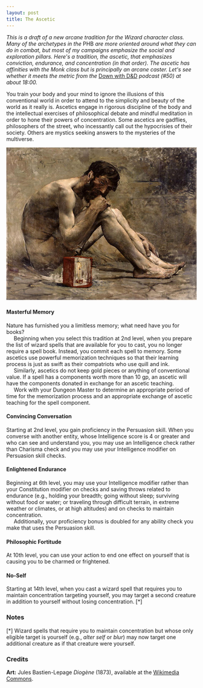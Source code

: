 ```yaml
---
layout: post
title: The Ascetic
---
```


*This is a draft of a new arcane tradition for the Wizard character class. Many of the archetypes in the* PHB *are more oriented around what they can do in combat, but most of my campaigns emphasize the social and exploration pillars. Here's a tradition, the ascetic, that emphasizes conviction, endurance, and concentration (in that order). The ascetic has affinities with the Monk class but is principally an arcane caster. Let's see whether it meets the metric from the* [Down with D&D][1] *podcast (\#50) at about 18:00.*

You train your body and your mind to ignore the illusions of this conventional world in order to attend to the simplicity and beauty of the world as it really is. Ascetics engage in rigorous discipline of the body and the intellectual exercises of philosophical debate and mindful meditation in order to hone their powers of concentration. Some ascetics are gadflies, philosophers of the street, who incessantly call out the hypocrisies of their society. Others are mystics seeking answers to the mysteries of the multiverse.

![Ascetic](/img/bastein_ascetic.jpg)

#### Masterful Memory ####
Nature has furnished you a limitless memory; what need have you for books?  
&nbsp;&nbsp;&nbsp;&nbsp;&nbsp;Beginning when you select this tradition at 2nd level, when you prepare the list of wizard spells that are available for you to cast, you no longer require a spell book. Instead, you commit each spell to memory. Some ascetics use powerful memorization techniques so that their learning process is just as swift as their compatriots who use quill and ink.  
&nbsp;&nbsp;&nbsp;&nbsp;&nbsp;Similarly, ascetics do not keep gold pieces or anything of conventional value. If a spell has a components worth more than 10 gp, an ascetic will have the components donated in exchange for an ascetic teaching.  
&nbsp;&nbsp;&nbsp;&nbsp;&nbsp;Work with your Dungeon Master to determine an appropriate period of time for the memorization process and an appropriate exchange of ascetic teaching for the spell component.

#### Convincing Conversation ####
Starting at 2nd level, you gain proficiency in the Persuasion skill. When you converse with another entity, whose Intelligence score is 4 or greater and who can see and understand you, you may use an Intelligence check rather than Charisma check and you may use your Intelligence modifier on Persuasion skill checks.

#### Enlightened Endurance ####
Beginning at 6th level, you may use your Intelligence modifier rather than your Constitution modifier on checks and saving throws related to endurance (e.g., holding your breadth; going without sleep; surviving without food or water; or traveling through difficult terrain, in extreme weather or climates, or at high altitudes) and on checks to maintain concentration.  
&nbsp;&nbsp;&nbsp;&nbsp;&nbsp;Additionally, your proficiency bonus is doubled for any ability check you make that uses the Persuasion skill.   

#### Philosophic Fortitude ####
At 10th level, you can use your action to end one effect on yourself that is causing you to be charmed or frightened.

#### No-Self ####
Starting at 14th level, when you cast a wizard spell that requires you to maintain concentration targeting yourself, you may target a second creature in addition to yourself without losing concentration. \[\*\]

### Notes ###
\[\*\] Wizard spells that require you to maintain concentration but whose only eligible target is yourself (e.g., *alter self* or *blur*) may now target one additional creature as if that creature were yourself.

### Credits ###

**Art:** Jules Bastien-Lepage *Diogène* (1873), available at the [Wikimedia Commons][2].  

[1]:http://misdirectedmark.com/dwdd50-community-topics/
[2]:https://commons.wikimedia.org/wiki/File:Bastein-Lepage_Diogenes.jpg
